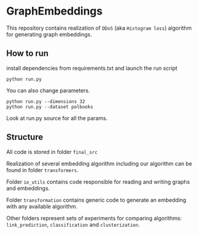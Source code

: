 # GraphEmbeddings
This repository contains realization of `DDoS` (aka `Histogram loss`)
algorithm for generating graph embeddings.


## How to run
install dependencies from requirements.txt and launch the run script

`python run.py`

You can also change parameters.

```
python run.py --dimensions 32
python run.py --dataset polbooks
```
 
Look at run.py source for all the params.


## Structure
All code is stored in folder `final_src`

Realization of several embedding algorithm including our algorithm
can be found in folder `transformers`.

Folder `io_utils` contains code responsible for reading
and writing graphs and embeddings.

Folder `transformation` contains generic code to generate an embedding
with any available algorithm.

Other folders represent sets of experiments for comparing algorithms:
`link_prediction`, `classification` and `clusterization`.

